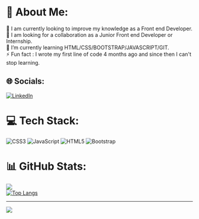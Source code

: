 # 💫 About Me:
🔭 I am currently looking to improve my knowledge as a Front end Developer.<br>👯 I am looking for a collaboration as a Junior Front end Developer or Internship.<br>🌱 I’m currently learning HTML/CSS/BOOTSTRAP/JAVASCRIPT/GIT.<br>⚡ Fun fact : I wrote my first line of code 4 months ago and since then I can't stop learning.


## 🌐 Socials:
[![LinkedIn](https://img.shields.io/badge/LinkedIn-%230077B5.svg?logo=linkedin&logoColor=white)](https://linkedin.com/in/https://www.linkedin.com/in/dragos-trifan-17236a254/) 

# 💻 Tech Stack:
![CSS3](https://img.shields.io/badge/css3-%231572B6.svg?style=for-the-badge&logo=css3&logoColor=white) ![JavaScript](https://img.shields.io/badge/javascript-%23323330.svg?style=for-the-badge&logo=javascript&logoColor=%23F7DF1E) ![HTML5](https://img.shields.io/badge/html5-%23E34F26.svg?style=for-the-badge&logo=html5&logoColor=white) ![Bootstrap](https://img.shields.io/badge/bootstrap-%23563D7C.svg?style=for-the-badge&logo=bootstrap&logoColor=white)
# 📊 GitHub Stats:
![](https://github-readme-streak-stats.herokuapp.com/?user=dragostrifan&theme=highcontrast&hide_border=false)<br/>
[![Top Langs](https://github-readme-stats.vercel.app/api/top-langs/?username=anuraghazra&layout=compact)](https://github.com/anuraghazra/github-readme-stats)


---
[![](https://visitcount.itsvg.in/api?id=dragostrifan&icon=1&color=1)](https://visitcount.itsvg.in)

<!-- Proudly created with GPRM ( https://gprm.itsvg.in ) -->
